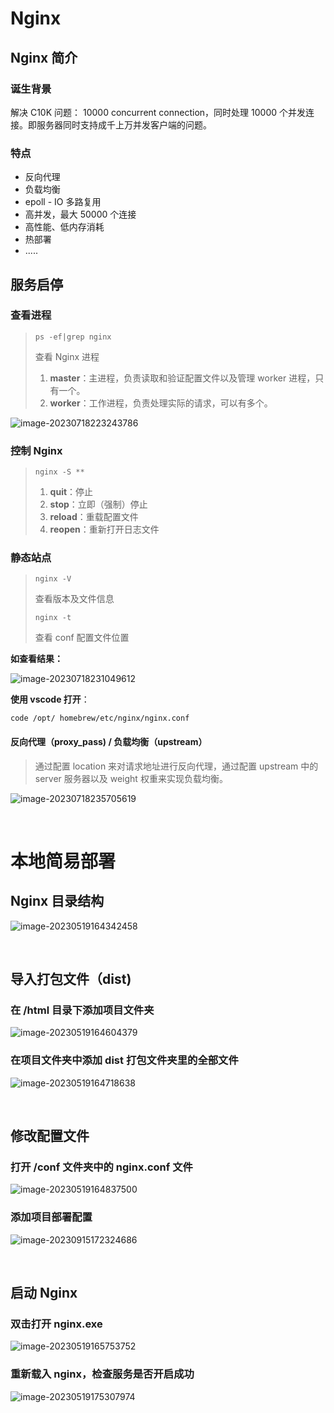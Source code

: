 # Nginx

## Nginx 简介

### 诞生背景

解决 C10K 问题： 10000 concurrent connection，同时处理 10000 个并发连接。即服务器同时支持成千上万并发客户端的问题。

### 特点

- 反向代理
- 负载均衡
- epoll - IO 多路复用
- 高并发，最大 50000 个连接
- 高性能、低内存消耗
- 热部署
- .....

## 服务启停

### 查看进程

> `ps -ef|grep nginx`
>
> 查看 Nginx 进程
>
> 1. **master**：主进程，负责读取和验证配置文件以及管理 worker 进程，只有一个。
> 2. **worker**：工作进程，负责处理实际的请求，可以有多个。

![image-20230718223243786](https://cdn.jsdelivr.net/gh/LAOVA/Typora_images@main/img/202309151723613.png)

### 控制 Nginx

> `nginx -S **`
>
> 1. **quit**：停止
> 2. **stop**：立即（强制）停止
> 3. **reload**：重载配置文件
> 4. **reopen**：重新打开日志文件

### 静态站点

> `nginx -V`
>
> 查看版本及文件信息
>
> `nginx -t`
>
> 查看 conf 配置文件位置

**如查看结果：**

![image-20230718231049612](https://cdn.jsdelivr.net/gh/LAOVA/Typora_images@main/img/202309151724166.png)

**使用 vscode 打开**：

`code /opt/ homebrew/etc/nginx/nginx.conf`

#### 反向代理（proxy_pass) / 负载均衡（upstream）

> 通过配置 location 来对请求地址进行反向代理，通过配置 upstream 中的 server 服务器以及 weight 权重来实现负载均衡。

![image-20230718235705619](https://cdn.jsdelivr.net/gh/LAOVA/Typora_images@main/img/202309151724141.png)

<br/>

# 本地简易部署

## Nginx 目录结构

![image-20230519164342458](https://cdn.jsdelivr.net/gh/LAOVA/Typora_images@main/img/202309151724783.png)

<br/>

## 导入打包文件（dist)

### 在 /html 目录下添加项目文件夹

![image-20230519164604379](https://cdn.jsdelivr.net/gh/LAOVA/Typora_images@main/img/202309151724213.png)

### 在项目文件夹中添加 dist 打包文件夹里的全部文件

![image-20230519164718638](https://cdn.jsdelivr.net/gh/LAOVA/Typora_images@main/img/202309151724896.png)

<br/>

## 修改配置文件

### 打开 /conf 文件夹中的 nginx.conf 文件

![image-20230519164837500](https://cdn.jsdelivr.net/gh/LAOVA/Typora_images@main/img/202309151724476.png)

### 添加项目部署配置

![image-20230915172324686](https://cdn.jsdelivr.net/gh/LAOVA/Typora_images@main/img/202309151724880.png)

<br/>

## 启动 Nginx

### 双击打开 nginx.exe

![image-20230519165753752](https://cdn.jsdelivr.net/gh/LAOVA/Typora_images@main/img/202309151724698.png)

### 重新载入 nginx，检查服务是否开启成功

![image-20230519175307974](https://cdn.jsdelivr.net/gh/LAOVA/Typora_images@main/img/202309151724242.png)
